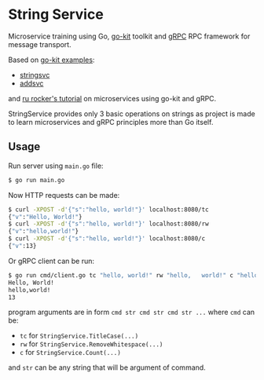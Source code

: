 # String Service

Microservice training using Go, [go-kit](https://gokit.io/) toolkit and [gRPC](http://www.grpc.io/) RPC framework for message transport.

Based on [go-kit examples](https://gokit.io/examples/):
- [stringsvc](https://gokit.io/examples/stringsvc.html)
- [addsvc](https://github.com/go-kit/kit/tree/master/examples/addsvc)

and [ru rocker's tutorial](http://www.ru-rocker.com/2017/02/24/micro-services-using-go-kit-grpc-endpoint/) on microservices using go-kit and gRPC.

StringService provides only 3 basic operations on strings as project is made to learn microservices and gRPC principles more than Go itself.

## Usage

Run server using `main.go` file:
```bash
$ go run main.go
```

Now HTTP requests can be made:
```bash
$ curl -XPOST -d'{"s":"hello, world!"}' localhost:8080/tc
{"v":"Hello, World!"}
$ curl -XPOST -d'{"s":"hello, world!"}' localhost:8080/rw
{"v":"hello,world!"}
$ curl -XPOST -d'{"s":"hello, world!"}' localhost:8080/c
{"v":13}
```

Or gRPC client can be run:
```bash
$ go run cmd/client.go tc "hello, world!" rw "hello,   world!" c "hello, world!"
Hello, World!
hello,world!
13
```
program arguments are in form `cmd str cmd str cmd str ...` where `cmd` can be:

- `tc` for `StringService.TitleCase(...)`
- `rw` for `StringService.RemoveWhitespace(...)`
- `c` for `StringService.Count(...)`

and `str` can be any string that will be argument of command.